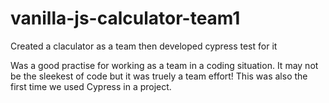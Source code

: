 # vanilla-js-calculator-team1
Created a claculator as a team then developed cypress test for it

Was a good practise for working as a team in a coding situation. It may not be the sleekest of code but it was truely a team effort!
This was also the first time we used Cypress in a project.
